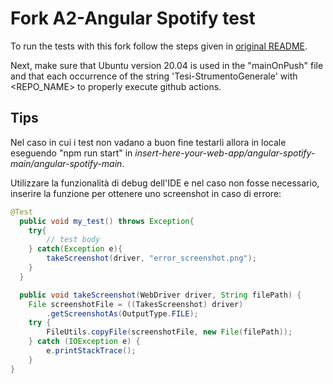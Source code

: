 # Fork A2-Angular Spotify test

To run the tests with this fork follow the steps given in [original README](https://github.com/reverse-unina/A1-ContactList/blob/master/readme.txt).

Next, make sure that Ubuntu version 20.04 is used in the "mainOnPush" file and that each occurrence of the string 'Tesi-StrumentoGenerale' with <REPO_NAME> to properly execute github actions.

## Tips
Nel caso in cui i test non vadano a buon fine testarli allora in locale eseguendo "npm run start" in _insert-here-your-web-app/angular-spotify-main/angular-spotify-main_.

Utilizzare la funzionalità di debug dell'IDE e nel caso non fosse necessario, inserire la funzione per ottenere uno screenshot in caso di errore:
```java
@Test
  public void my_test() throws Exception{
    try{
        // test body
    } catch(Exception e){
        takeScreenshot(driver, "error_screenshot.png");
    }
  }

  public void takeScreenshot(WebDriver driver, String filePath) {
    File screenshotFile = ((TakesScreenshot) driver)
        .getScreenshotAs(OutputType.FILE);
    try {
        FileUtils.copyFile(screenshotFile, new File(filePath));
    } catch (IOException e) {
        e.printStackTrace();
    }
}
```